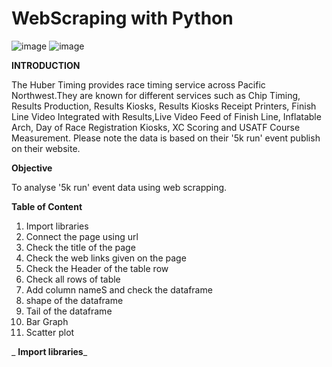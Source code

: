  # WebScraping with Python

![image](https://github.com/Sathiadak/Web_Scraping/assets/141050291/2ad855b8-07dd-4ecb-a409-4a2ada2649ea)
![image](https://github.com/Sathiadak/Web_Scraping/assets/141050291/9fecc54d-f75a-4cb2-b2dd-4c02a3706391)

**INTRODUCTION**

The Huber Timing provides race timing service across Pacific Northwest.They are known for different services such as Chip Timing, Results Production, Results Kiosks, Results Kiosks Receipt Printers, Finish Line Video Integrated with Results,Live Video Feed of Finish Line, Inflatable Arch, Day of Race Registration Kiosks, XC Scoring and USATF Course Measurement. Please note the data is based on their '5k run' event publish on their website. 

**Objective**

To analyse '5k run' event data using web scrapping.

**Table of Content**

1. Import libraries
2. Connect the page using url
3. Check the title of the page
4. Check the web links given on the page
5. Check the Header of the table row
6. Check all rows of table
7. Add column nameS and check the dataframe
8. shape of the dataframe
9. Tail of the dataframe
10. Bar Graph
11. Scatter plot

_ **Import libraries**_
